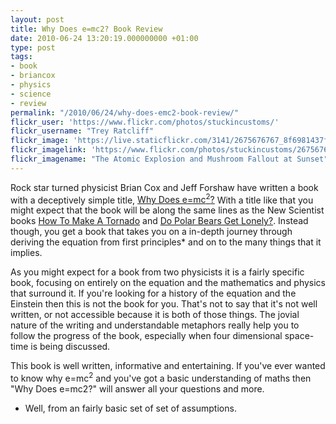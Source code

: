 ```yaml
---
layout: post
title: Why Does e=mc2? Book Review
date: 2010-06-24 13:20:19.000000000 +01:00
type: post
tags:
- book
- briancox
- physics
- science
- review
permalink: "/2010/06/24/why-does-emc2-book-review/"
flickr_user: 'https://www.flickr.com/photos/stuckincustoms/'
flickr_username: "Trey Ratcliff"
flickr_image: 'https://live.staticflickr.com/3141/2675676767_8f6981437f_w.jpg'
flickr_imagelink: 'https://www.flickr.com/photos/stuckincustoms/2675676767/'
flickr_imagename: "The Atomic Explosion and Mushroom Fallout at Sunset"
---
```

Rock star turned physicist Brian Cox and Jeff Forshaw have written a book with a deceptively simple title, <a href="http://www.amazon.co.uk/Why-Does-mc2-Should-Care/dp/0306817586/ref=sr_1_1?ie=UTF8&amp;s=books&amp;qid=1277294480&amp;sr=8-1">Why Does e=mc<sup>2</sup>?</a> With a title like that you might expect that the book will be along the same lines as the New Scientist books <a href="http://www.amazon.co.uk/How-Make-Tornado-wonderful-scientists/dp/1846682878/ref=sr_1_1?ie=UTF8&amp;s=books&amp;qid=1277294715&amp;sr=1-1">How To Make A Tornado</a> and <a href="http://www.amazon.co.uk/Polar-Bears-Get-Lonely-Intriguing/dp/1846681308/ref=sr_1_2?ie=UTF8&amp;s=books&amp;qid=1277294715&amp;sr=1-2">Do Polar Bears Get Lonely?</a>. Instead though, you get a book that takes you on a in-depth journey through deriving the equation from first principles* and on to the many things that it implies.

As you might expect for a book from two physicists it is a fairly specific book, focusing on entirely on the equation and the mathematics and physics that surround it. If you're looking for a history of the equation and the Einstein then this is not the book for you. That's not to say that it's not well written, or not accessible because it is both of those things. The jovial nature of the writing and understandable metaphors really help you to follow the progress of the book, especially when four dimensional space-time is being discussed.

This book is well written, informative and entertaining. If you've ever wanted to know why e=mc<sup>2</sup> and you've got a basic understanding of maths then "Why Does e=mc2?" will answer all your questions and more.

* Well, from an fairly basic set of set of assumptions.
